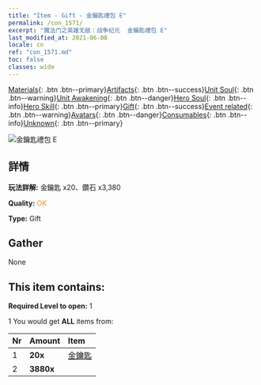 ```yaml
---
title: "Item - Gift - 金鑰匙禮包 E"
permalink: /con_1571/
excerpt: "魔法门之英雄无敌：战争纪元  金鑰匙禮包 E"
last_modified_at: 2021-06-08
locale: cn
ref: "con_1571.md"
toc: false
classes: wide
---
```

 [Materials](/ItemsCN/){: .btn .btn--primary}[Artifacts](/ItemsCN/Artifacts/){: .btn .btn--success}[Unit Soul](/ItemsCN/UnitSoul/){: .btn .btn--warning}[Unit Awakening](/ItemsCN/UnitAwakening/){: .btn .btn--danger}[Hero Soul](/ItemsCN/HeroSoul/){: .btn .btn--info}[Hero Skill](/ItemsCN/HeroSkill/){: .btn .btn--primary}[Gift](/ItemsCN/Gift/){: .btn .btn--success}[Event related](/ItemsCN/Events/){: .btn .btn--warning}[Avatars](/ItemsCN/Avatars/){: .btn .btn--danger}[Consumables](/ItemsCN/Consumables/){: .btn .btn--info}[Unknown](/ItemsCN/Unknown/){: .btn .btn--primary}

 ![金鑰匙禮包 E](/images/t/i_907187.png)

## 詳情
 **玩法詳解:** 金鑰匙 x20、鑽石 x3,380

 **Quality:** <span style="color: #FF8C00">OK</span>

 **Type:** Gift

## Gather

  None

## This item contains:

 **Required Level to open:** 1

 1 You would get **ALL** items  from:

  | Nr | Amount |     Item    |
  |:---|:-------|:------------|
  | 1 |  **20x** | [金鑰匙](/cn/Items/con_783/) |  | 
  | 2 |  **3880x** | <i class="fas fa-gem"/> |  | 
